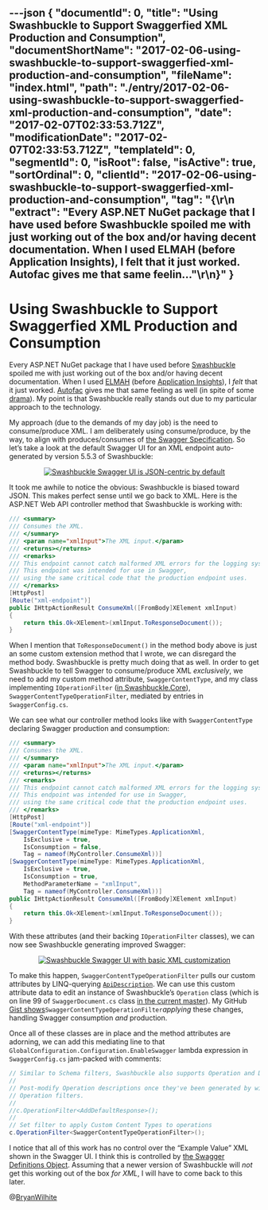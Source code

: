 ---json
{
  "documentId": 0,
  "title": "Using Swashbuckle to Support Swaggerfied XML Production and Consumption",
  "documentShortName": "2017-02-06-using-swashbuckle-to-support-swaggerfied-xml-production-and-consumption",
  "fileName": "index.html",
  "path": "./entry/2017-02-06-using-swashbuckle-to-support-swaggerfied-xml-production-and-consumption",
  "date": "2017-02-07T02:33:53.712Z",
  "modificationDate": "2017-02-07T02:33:53.712Z",
  "templateId": 0,
  "segmentId": 0,
  "isRoot": false,
  "isActive": true,
  "sortOrdinal": 0,
  "clientId": "2017-02-06-using-swashbuckle-to-support-swaggerfied-xml-production-and-consumption",
  "tag": "{\r\n  \"extract\": \"Every ASP.NET NuGet package that I have used before Swashbuckle spoiled me with just working out of the box and/or having decent documentation. When I used ELMAH (before Application Insights), I felt that it just worked. Autofac gives me that same feelin...\"\r\n}"
}
---

# Using Swashbuckle to Support Swaggerfied XML Production and Consumption

Every ASP.NET NuGet package that I have used before [Swashbuckle](http://www.nuget.org/packages/Swashbuckle/5.5.3) spoiled me with just working out of the box and/or having decent documentation. When I used [ELMAH](https://www.nuget.org/packages/elmah/) (before [Application Insights](https://azure.microsoft.com/en-us/services/application-insights/)), I *felt* that it just worked. [Autofac](https://www.nuget.org/packages/Autofac/) gives me that same feeling as well (in spite of some [drama](http://songhayblog.azurewebsites.net/entry/my-autofac-packages-drama)). My point is that Swashbuckle really stands out due to my particular approach to the technology.

My approach (due to the demands of my day job) is the need to consume/produce XML. I am deliberately using consume/produce, by the way, to align with produces/consumes of [the Swagger Specification](http://swagger.io/specification/). So let’s take a look at the default Swagger UI for an XML endpoint auto-generated by version 5.5.3 of Swashbuckle:

<div style="text-align:center">

[<img src="https://farm1.staticflickr.com/645/31941217903_4d0bf088c2_z_d.jpg" alt="Swashbuckle Swagger UI is JSON-centric by default" title="!*m81">](https://www.flickr.com/photos/wilhite/31941217903/in/dateposted-public/)

</div>

It took me awhile to notice the obvious: Swashbuckle is biased toward JSON. This makes perfect sense until we go back to XML. Here is the ASP.NET Web API controller method that Swashbuckle is working with:

```cs
/// <summary>
/// Consumes the XML.
/// </summary>
/// <param name="xmlInput">The XML input.</param>
/// <returns></returns>
/// <remarks>
/// This endpoint cannot catch malformed XML errors for the logging system.
/// This endpoint was intended for use in Swagger,
/// using the same critical code that the production endpoint uses.
/// </remarks>
[HttpPost]
[Route("xml-endpoint")]
public IHttpActionResult ConsumeXml([FromBody]XElement xmlInput)
{
    return this.Ok<XElement>(xmlInput.ToResponseDocument());
}
```

When I mention that `ToResponseDocument()` in the method body above is just an some custom extension method that I wrote, we can disregard the method body. Swashbuckle is pretty much doing that as well. In order to get Swashbuckle to tell Swagger to consume/produce XML *exclusively*, we need to add my custom method attribute, `SwaggerContentType`, and my class implementing `IOperationFilter` ([in Swashbuckle.Core](https://github.com/domaindrivendev/Swashbuckle/blob/master/Swashbuckle.Core/Swagger/IOperationFilter.cs)), `SwaggerContentTypeOperationFilter`, mediated by entries in `SwaggerConfig.cs`.

We can see what our controller method looks like with `SwaggerContentType` declaring Swagger production and consumption:

```cs
/// <summary>
/// Consumes the XML.
/// </summary>
/// <param name="xmlInput">The XML input.</param>
/// <returns></returns>
/// <remarks>
/// This endpoint cannot catch malformed XML errors for the logging system.
/// This endpoint was intended for use in Swagger,
/// using the same critical code that the production endpoint uses.
/// </remarks>
[HttpPost]
[Route("xml-endpoint")]
[SwaggerContentType(mimeType: MimeTypes.ApplicationXml,
    IsExclusive = true,
    IsConsumption = false,
    Tag = nameof(MyController.ConsumeXml))]
[SwaggerContentType(mimeType: MimeTypes.ApplicationXml,
    IsExclusive = true,
    IsConsumption = true,
    MethodParameterName = "xmlInput",
    Tag = nameof(MyController.ConsumeXml))]
public IHttpActionResult ConsumeXml([FromBody]XElement xmlInput)
{
    return this.Ok<XElement>(xmlInput.ToResponseDocument());
}
```

With these attributes (and their backing `IOperationFilter` classes), we can now see Swashbuckle generating improved Swagger:

<div style="text-align:center">

[<img src="https://farm1.staticflickr.com/584/32714653736_330d5a60cd_z_d.jpg" alt="Swashbuckle Swagger UI with basic XML customization">](https://www.flickr.com/photos/wilhite/32714653736/in/dateposted-public/)

</div>

To make this happen, `SwaggerContentTypeOperationFilter` pulls our custom attributes by LINQ-querying [`ApiDescription`](https://msdn.microsoft.com/en-us/library/system.web.http.description.apidescription%28v=vs.118%29.aspx). We can use this custom attribute data to edit an instance of Swashbuckle’s `Operation` class (which is on line 99 of `SwaggerDocument.cs` class [in the current master](https://github.com/domaindrivendev/Swashbuckle/blob/master/Swashbuckle.Core/Swagger/SwaggerDocument.cs#L99)). My GitHub [Gist shows](https://gist.github.com/BryanWilhite/1a0e8c14a5002995aa5eb7984bfa5cd0#file-swaggercontenttypeoperationfilter-cs)`SwaggerContentTypeOperationFilter`*applying* these changes, handling Swagger consumption *and* production.

Once all of these classes are in place and the method attributes are adorning, we can add this mediating line to that `GlobalConfiguration.Configuration.EnableSwagger` lambda expression in `SwaggerConfig.cs` jam-packed with comments:

```cs
// Similar to Schema filters, Swashbuckle also supports Operation and Document filters:
//
// Post-modify Operation descriptions once they've been generated by wiring up one or more
// Operation filters.
//
//c.OperationFilter<AddDefaultResponse>();
//
// Set filter to apply Custom Content Types to operations
c.OperationFilter<SwaggerContentTypeOperationFilter>();
```

I notice that all of this work has no control over the “Example Value” XML shown in the Swagger UI. I think this is controlled by [the Swagger Definitions Object](http://swagger.io/specification/#definitionsObject). Assuming that a newer version of Swashbuckle will *not* get this working out of the box *for XML*, I will have to come back to this later.

@[BryanWilhite](https://twitter.com/BryanWilhite)
